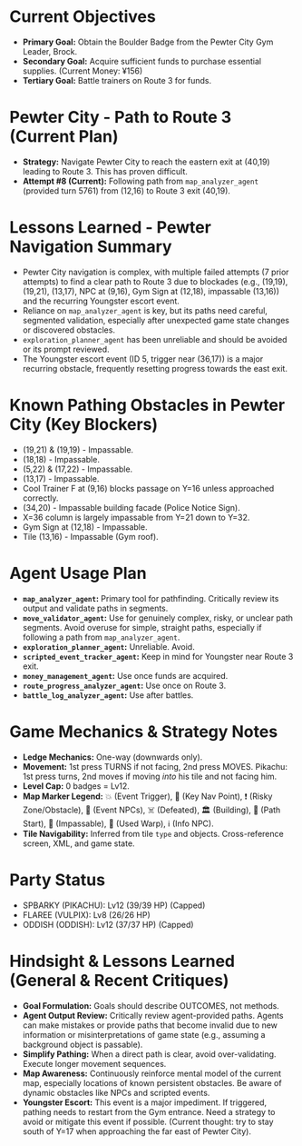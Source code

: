 # Current Objectives
*   **Primary Goal:** Obtain the Boulder Badge from the Pewter City Gym Leader, Brock.
*   **Secondary Goal:** Acquire sufficient funds to purchase essential supplies. (Current Money: ¥156)
*   **Tertiary Goal:** Battle trainers on Route 3 for funds.

# Pewter City - Path to Route 3 (Current Plan)
*   **Strategy:** Navigate Pewter City to reach the eastern exit at (40,19) leading to Route 3. This has proven difficult.
*   **Attempt #8 (Current):** Following path from `map_analyzer_agent` (provided turn 5761) from (12,16) to Route 3 exit (40,19).

# Lessons Learned - Pewter Navigation Summary
*   Pewter City navigation is complex, with multiple failed attempts (7 prior attempts) to find a clear path to Route 3 due to blockades (e.g., (19,19), (19,21), (13,17), NPC at (9,16), Gym Sign at (12,18), impassable (13,16)) and the recurring Youngster escort event.
*   Reliance on `map_analyzer_agent` is key, but its paths need careful, segmented validation, especially after unexpected game state changes or discovered obstacles.
*   `exploration_planner_agent` has been unreliable and should be avoided or its prompt reviewed.
*   The Youngster escort event (ID 5, trigger near (36,17)) is a major recurring obstacle, frequently resetting progress towards the east exit.

# Known Pathing Obstacles in Pewter City (Key Blockers)
*   (19,21) & (19,19) - Impassable.
*   (18,18) - Impassable.
*   (5,22) & (17,22) - Impassable.
*   (13,17) - Impassable.
*   Cool Trainer F at (9,16) blocks passage on Y=16 unless approached correctly.
*   (34,20) - Impassable building facade (Police Notice Sign).
*   X=36 column is largely impassable from Y=21 down to Y=32.
*   Gym Sign at (12,18) - Impassable.
*   Tile (13,16) - Impassable (Gym roof).

# Agent Usage Plan
*   **`map_analyzer_agent`:** Primary tool for pathfinding. Critically review its output and validate paths in segments.
*   **`move_validator_agent`:** Use for genuinely complex, risky, or unclear path segments. Avoid overuse for simple, straight paths, especially if following a path from `map_analyzer_agent`.
*   **`exploration_planner_agent`:** Unreliable. Avoid.
*   **`scripted_event_tracker_agent`:** Keep in mind for Youngster near Route 3 exit.
*   **`money_management_agent`:** Use once funds are acquired.
*   **`route_progress_analyzer_agent`:** Use once on Route 3.
*   **`battle_log_analyzer_agent`:** Use after battles.

# Game Mechanics & Strategy Notes
*   **Ledge Mechanics:** One-way (downwards only).
*   **Movement:** 1st press TURNS if not facing, 2nd press MOVES. Pikachu: 1st press turns, 2nd moves if moving *into* his tile and not facing him.
*   **Level Cap:** 0 badges = Lv12.
*   **Map Marker Legend:** 💥 (Event Trigger), 🎯 (Key Nav Point), ❗ (Risky Zone/Obstacle), 💁 (Event NPCs), ☠️ (Defeated), 🏛️ (Building), 📍 (Path Start), 🧱 (Impassable), 🚪 (Used Warp), ℹ️ (Info NPC).
*   **Tile Navigability:** Inferred from tile `type` and objects. Cross-reference screen, XML, and game state.

# Party Status
*   SPBARKY (PIKACHU): Lv12 (39/39 HP) (Capped)
*   FLAREE (VULPIX): Lv8 (26/26 HP)
*   ODDISH (ODDISH): Lv12 (37/37 HP) (Capped)

# Hindsight & Lessons Learned (General & Recent Critiques)
*   **Goal Formulation:** Goals should describe OUTCOMES, not methods.
*   **Agent Output Review:** Critically review agent-provided paths. Agents can make mistakes or provide paths that become invalid due to new information or misinterpretations of game state (e.g., assuming a background object is passable).
*   **Simplify Pathing:** When a direct path is clear, avoid over-validating. Execute longer movement sequences.
*   **Map Awareness:** Continuously reinforce mental model of the current map, especially locations of known persistent obstacles. Be aware of dynamic obstacles like NPCs and scripted events.
*   **Youngster Escort:** This event is a major impediment. If triggered, pathing needs to restart from the Gym entrance. Need a strategy to avoid or mitigate this event if possible. (Current thought: try to stay south of Y=17 when approaching the far east of Pewter City).